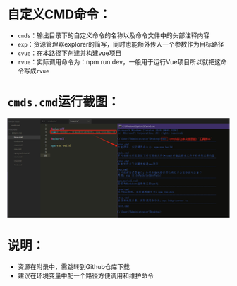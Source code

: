 

# 自定义CMD命令：

- ``cmds``：输出目录下的自定义命令的名称以及命令文件中的头部注释内容
- ``exp``：资源管理器explorer的简写，同时也能额外传入一个参数作为目标路径
- ``cvue``：在本路径下创建并构建vue项目
- ``rvue``：实际调用命令为：npm run dev，一般用于运行Vue项目所以就把这命令写成``rvue``


# ``cmds.cmd``运行截图：
![cmds.cmd](./source/pict/cmds.png)


# 说明：
- 资源在附录中，需跳转到Github仓库下载
- 建议在环境变量中配一个路径方便调用和维护命令




